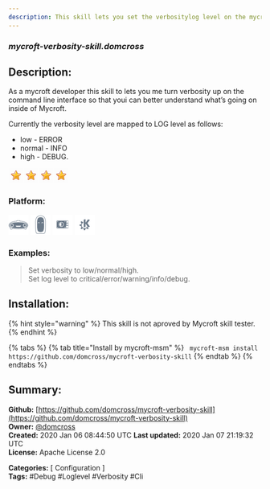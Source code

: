 ```yaml
---
description: This skill lets you set the verbositylog level on the mycroft cli
---
```


### _mycroft-verbosity-skill.domcross_  
## Description:  
As a mycroft developer this skill to lets you me turn verbosity up on the command line interface so that youi can better understand what’s going on inside of Mycroft.

Currently the verbosity level are mapped to LOG level as follows:
* low - ERROR
* normal - INFO
* high - DEBUG.  
  
![](../.gitbook/assets/star.png)![](../.gitbook/assets/star.png)![](../.gitbook/assets/star.png)![](../.gitbook/assets/star.png)  
  
### Platform:  
 ![Mark I](../.gitbook/assets/mark-1-icon.png)  ![Mark II](../.gitbook/assets/mark-2-icon.png)  ![Picroft](../.gitbook/assets/picroft-icon.png)  ![plasmoid](../.gitbook/assets/kde.png)   
### Examples:  
> Set verbosity to low/normal/high.  
> Set log level to critical/error/warning/info/debug.  
  
## Installation:  
{% hint style="warning" %}
This skill is not aproved by Mycroft skill tester.
{% endhint %}
    
{% tabs %}
{% tab title="Install by mycroft-msm" %}
``` mycroft-msm install https://github.com/domcross/mycroft-verbosity-skill```
{% endtab %}
  {% endtabs %}
    
## Summary:  
**Github:** [https://github.com/domcross/mycroft-verbosity-skill](https://github.com/domcross/mycroft-verbosity-skill)  
**Owner:** [@domcross](https://github.com/domcross)  
**Created:** 2020 Jan 06 08:44:50 UTC  **Last updated:** 2020 Jan 07 21:19:32 UTC  
**License:** Apache License 2.0  
  
**Categories:** [ Configuration ]   
**Tags:** \#Debug \#Loglevel \#Verbosity \#Cli   
